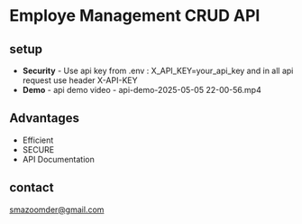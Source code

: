 # Employe Management CRUD API

## setup

-   **Security** - Use api key from .env : X_API_KEY=your_api_key and in all api request use header X-API-KEY
-   **Demo** - api demo video - api-demo-2025-05-05 22-00-56.mp4

## Advantages

-   Efficient
-   SECURE
-   API Documentation

## contact

smazoomder@gmail.com
